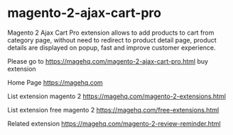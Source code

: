 # magento-2-ajax-cart-pro
Magento 2 Ajax Cart Pro extension allows to add products to cart from category page, without need to redirect to product detail page, product details are displayed on popup, fast and improve customer experience.

Please go to https://magehq.com/magento-2-ajax-cart-pro.html buy extension

Home Page https://magehq.com

List extension magento 2 https://magehq.com/magento-2-extensions.html

List extension free magento 2 https://magehq.com/free-extensions.html

Related extension https://magehq.com/magento-2-review-reminder.html
